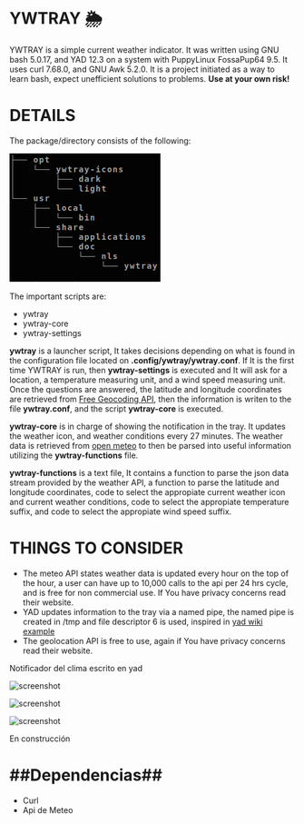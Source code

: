 YWTRAY     🌦
=============
YWTRAY is a simple current weather indicator. It was written using GNU bash 5.0.17, and YAD 12.3 on a system with PuppyLinux FossaPup64 9.5. It uses curl 7.68.0, and GNU Awk 5.2.0. 
It is a project initiated as a way to learn bash, expect unefficient solutions to problems. **Use at your own risk!**

DETAILS
======
The package/directory consists of the following:


![Alt text](/read_assets/structure01-20230317_42.png.png?raw=true "Directory Main Structure")

The important scripts are:

* ywtray
* ywtray-core
* ywtray-settings

**ywtray** is a launcher script, It takes decisions depending on what is found in the configuration file located on **.config/ywtray/ywtray.conf**. If It is the first time YWTRAY is run, then **ywtray-settings** is executed and It will ask for a location, a temperature measuring unit, and a wind speed measuring unit. Once the questions are answered, the latitude and longitude coordinates are retrieved from [Free Geocoding API](https://geocode.maps.co/ "Free Geocoding API"), then the information is writen to the file  **ywtray.conf**, and the script **ywtray-core** is executed.   

**ywtray-core** is in charge of showing the notification in the tray. It updates the weather icon, and weather conditions every 27 minutes. The weather data is retrieved from [open meteo](https://open-meteo.com/en/docs "open-meteo.com") to then be parsed into useful information utilizing the **ywtray-functions** file. 

**ywtray-functions** is a text file, It contains a function to parse the json data stream provided by the weather API, a function to parse the latitude and longitude coordinates, code to select the appropiate current weather icon and current weather conditions, code to select the appropiate temperature suffix, and code to select the appropiate wind speed suffix.

THINGS TO CONSIDER
===============

* The meteo API states weather data is updated every hour on the top of the hour, a user can have up to 10,000 calls to the api per 24 hrs cycle, and is free for non commercial use. If You have privacy concerns read their website.
* YAD updates information to the tray via a named pipe, the named pipe is created in /tmp and file descriptor 6 is used, inspired in [yad wiki example](https://github.com/v1cont/yad/wiki/Frontend-for-find(1) "yad wiki example")
* The geolocation API is free to use, again if You have privacy concerns read their website.

Notificador del clima escrito en yad

![screenshot](https://i.postimg.cc/cJXscvTS/image-16.png)
 
![screenshot](https://i.postimg.cc/P5MLBrK6/image-20.png)

![screenshot](https://i.postimg.cc/HxnTvTP7/image-19.png)

En construcción

##Dependencias##
=================

- Curl
- Api de Meteo
